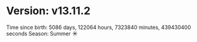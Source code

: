 # Version: v13.11.2
Time since birth: 5086 days, 122064 hours, 7323840 minutes, 439430400 seconds
Season: Summer ☀️
